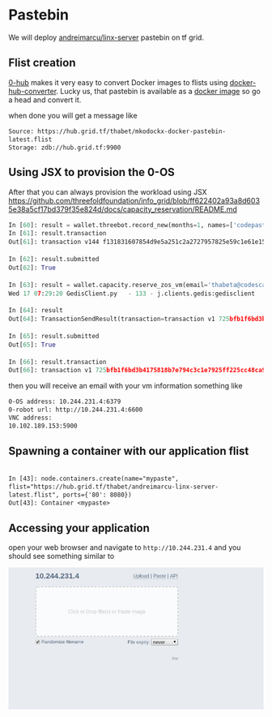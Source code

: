 # Pastebin

We will deploy [andreimarcu/linx-server](https://github.com/andreimarcu/linx-server) pastebin on tf grid.


## Flist creation
[0-hub](https://hub.grid.tf) makes it very easy to convert Docker images to flists using [docker-hub-converter](https://hub.grid.tf/docker-convert). 
Lucky us, that pastebin is available as a [docker image](https://hub.docker.com/r/mkodockx/docker-pastebin) so go a head and convert it.

when done you will get a message like 
```
Source: https://hub.grid.tf/thabet/mkodockx-docker-pastebin-latest.flist
Storage: zdb://hub.grid.tf:9900
```

## Using JSX to provision the 0-OS
After that you can always provision the workload using JSX
https://github.com/threefoldfoundation/info_grid/blob/ff622402a93a8d6035e38a5cf17bd379f35e824d/docs/capacity_reservation/README.md

```python
In [60]: result = wallet.threebot.record_new(months=1, names=['codepaste'], addresses=['codepaste.org'])
In [61]: result.transaction
Out[61]: transaction v144 f131831607854d9e5a251c2a2727957825e59c1e61e15a240fac49542e99a51b

In [62]: result.submitted
Out[62]: True

In [63]: result = wallet.capacity.reserve_zos_vm(email='thabeta@codescalers.com', threebot_id='codepaste', location='kristof-farm', size=1)
Wed 17 07:29:20 GedisClient.py   - 133 - j.clients.gedis:gedisclient        : redisclient: notary.grid.tf:5000 

In [64]: result
Out[64]: TransactionSendResult(transaction=transaction v1 725bfb1f6bd3b4175818b7e794c3c1e7925ff225cc48ca947c362e73b852a971, submitted=True)

In [65]: result.submitted
Out[65]: True

In [66]: result.transaction
Out[66]: transaction v1 725bfb1f6bd3b4175818b7e794c3c1e7925ff225cc48ca947c362e73b852a971

```


then you will receive an email with your vm information something like

```
0-OS address: 10.244.231.4:6379
0-robot url: http://10.244.231.4:6600
VNC address:
10.102.189.153:5900
```


## Spawning a container with our application flist

```ipython

In [43]: node.containers.create(name="mypaste", flist="https://hub.grid.tf/thabet/andreimarcu-linx-server-latest.flist", ports={'80': 8080})
Out[43]: Container <mypaste>

```

## Accessing your application
open your web browser and navigate to `http://10.244.231.4` and you should see something similar to

![Pastebin](./images/pastebin.jpg)
